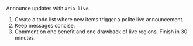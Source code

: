 Announce updates with `aria-live`.
1. Create a todo list where new items trigger a polite live announcement.
2. Keep messages concise.
3. Comment on one benefit and one drawback of live regions.
Finish in 30 minutes. 
